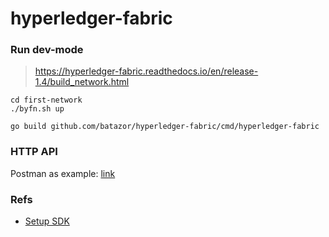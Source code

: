 # hyperledger-fabric

### Run dev-mode

> https://hyperledger-fabric.readthedocs.io/en/release-1.4/build_network.html

```
cd first-network
./byfn.sh up

go build github.com/batazor/hyperledger-fabric/cmd/hyperledger-fabric
```

### HTTP API

Postman as example: [link](./docs/hyperledger-fabric.postman_collection.json)

### Refs

- [Setup SDK](https://github.com/chainHero/heroes-service/blob/master/blockchain/setup.go)
